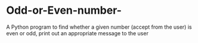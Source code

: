 # Odd-or-Even-number-
 A Python program to find whether a given number (accept from the user) is even or odd, print out an appropriate message to the user
